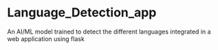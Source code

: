 # Language_Detection_app
An AI/ML model  trained to detect the different languages integrated in a web application using flask
